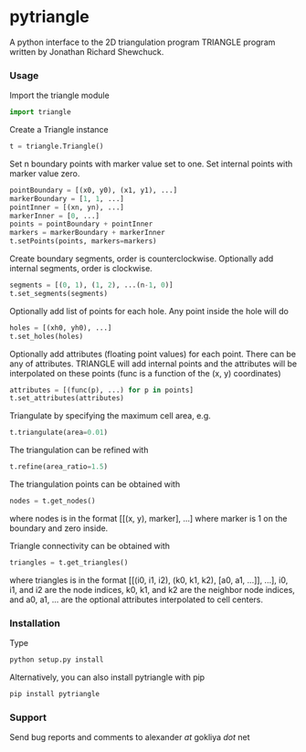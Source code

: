 # pytriangle

A python interface to the 2D triangulation program TRIANGLE program written by 
Jonathan Richard Shewchuck.

### Usage ###

Import the triangle module
```python
import triangle
```

Create a Triangle instance
```python
t = triangle.Triangle()
```

Set n boundary points with marker value set to one. Set internal points with marker 
value zero.  
```python
pointBoundary = [(x0, y0), (x1, y1), ...]
markerBoundary = [1, 1, ...]
pointInner = [(xn, yn), ...]
markerInner = [0, ...]
points = pointBoundary + pointInner
markers = markerBoundary + markerInner
t.setPoints(points, markers=markers)
```

Create boundary segments, order is counterclockwise. Optionally add internal 
segments, order is clockwise. 
```python
segments = [(0, 1), (1, 2), ...(n-1, 0)]
t.set_segments(segments)
```

Optionally add list of points for each hole. Any point inside the hole will do
```python
holes = [(xh0, yh0), ...]
t.set_holes(holes)
```

Optionally add attributes (floating point values) for each point. There can be any 
of attributes. TRIANGLE will add internal points and the attributes will be interpolated
on these points (func is a function of the (x, y) coordinates)
```python
attributes = [(func(p), ...) for p in points]
t.set_attributes(attributes) 
```

Triangulate by specifying the maximum cell area, e.g.
```python
t.triangulate(area=0.01)
```

The triangulation can be refined with  
```python
t.refine(area_ratio=1.5)
```

The triangulation points can be obtained with
```python
nodes = t.get_nodes()
```
where nodes is in the format [[(x, y), marker], ...] where marker is 1 on the boundary 
and zero inside.

Triangle connectivity can be obtained with 
```python
triangles = t.get_triangles()
```
where triangles is in the format [[(i0, i1, i2), (k0, k1, k2), [a0, a1, ...]], ...],
i0, i1, and i2 are the node indices, k0, k1, and k2 are the neighbor node indices, and 
a0, a1, ... are the optional attributes interpolated to cell centers. 

### Installation ###

Type 
```bash
python setup.py install
```

Alternatively, you can also install pytriangle with pip
```bash
pip install pytriangle
```

### Support ###

Send bug reports and comments to alexander _at_ gokliya _dot_ net

```

